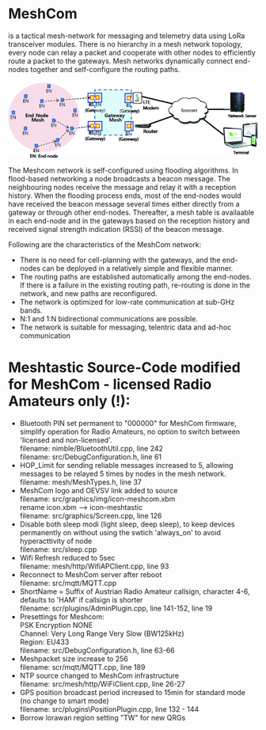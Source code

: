 # MeshCom 
is a tactical mesh-network for messaging and telemetry data using LoRa transceiver modules. There is no hierarchy in a mesh network topology, every node can relay a packet and cooperate with other nodes to efficiently route a packet to the gateways. Mesh networks dynamically connect end-nodes together and self-configure the routing paths.

<p align="center"><img src="images/meshcom_1.gif" alt="Meshcom Network"></p>

The Meshcom network is self-configured using flooding algorithms. In flood-based networking a node broadcasts a beacon message. The neighbouring nodes receive the message and relay it with a reception history. When the flooding process ends, most of the end-nodes would have received the beacon message several times either directly from a gateway or through other end-nodes. Thereafter, a mesh table is availaable in each end-node and in the gateways based on the reception history and received signal strength indication (RSSI) of the beacon message.

Following are the characteristics of the MeshCom network:
<ul>
<li>There is no need for cell-planning with the gateways, and the end-nodes can be deployed in a relatively simple and flexible manner.</li>

<li>The routing paths are established automatically among the end-nodes. If there is a failure in the existing routing path, re-routing is done in the network, and new paths are reconfigured.</li>

  <li>The network is optimized for low-rate communication at sub-GHz bands.</li>

  <li>N:1 and 1:N bidirectional communications are possible.</li>

  <li>The network is suitable for messaging, telentric data and ad-hoc communication</li>
</ul>

# Meshtastic Source-Code modified for MeshCom - licensed Radio Amateurs only (!):
* Bluetooth PIN set permanent to "000000" for MeshCom firmware, simplify operation for Radio Amateurs, no option to switch between 'licensed and non-licensed'.\
filename: nimble/BluetoothUtil.cpp, line 242\
    filename: src/DebugConfiguration.h, line 61
* HOP_Limit for sending reliable messages increased to 5, allowing messages to be relayed 5 times by nodes in the mesh network.\
filename: mesh/MeshTypes.h, line 37
* MeshCom logo and OEVSV link added to source\
filename: src/graphics/img/icon-meshcom.xbm\
rename icon.xbm --> icon-meshtastic\
filename: src/graphics/Screen.cpp, line 126
* Disable both sleep modi (light sleep, deep sleep), to keep devices permanently on without using the swtich 'always_on' to avoid hyperacttivity of node\
filename: src/sleep.cpp
* Wifi Refresh reduced to 5sec\
filename: mesh/http/WifiAPClient.cpp, line 93
* Reconnect to MeshCom server after reboot\
filename: src/mqtt/MQTT.cpp
* ShortName = Suffix of Austrian Radio Amateur callsign, character 4-6, defaults to 'HAM' if callsign is shorter\
filename: scr/plugins/AdminPlugin.cpp, line 141-152, line 19
* Presettings for Meshcom:\
PSK Encryption NONE\
Channel: Very Long Range Very Slow (BW125kHz)\
Region: EU433\
filename: src/DebugConfiguration.h, line 63-66
* Meshpacket size increase to 256\
filename: scr/mqtt/MQTT.cpp, line 189
* NTP source changed to MeshCom infrastructure\
filename: src/mesh/http/WiFiClient.cpp, line 26-27
* GPS position broadcast period increased to 15min for standard mode (no change to smart mode)\
filename: src/plugins\PositionPlugin.cpp, line 132 - 144
* Borrow lorawan region setting "TW" for new QRGs


